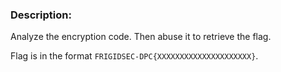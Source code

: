 ### Description:

Analyze the encryption code. Then abuse it to retrieve the flag.

Flag is in the format `FRIGIDSEC-DPC{XXXXXXXXXXXXXXXXXXXXX}`.